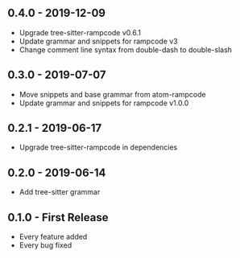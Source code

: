 ## 0.4.0 - 2019-12-09
* Upgrade tree-sitter-rampcode v0.6.1
* Update grammar and snippets for rampcode v3
* Change comment line syntax from double-dash to double-slash

## 0.3.0 - 2019-07-07
* Move snippets and base grammar from atom-rampcode
* Update grammar and snippets for rampcode v1.0.0

## 0.2.1 - 2019-06-17
* Upgrade tree-sitter-rampcode in dependencies

## 0.2.0 - 2019-06-14
* Add tree-sitter grammar

## 0.1.0 - First Release
* Every feature added
* Every bug fixed
